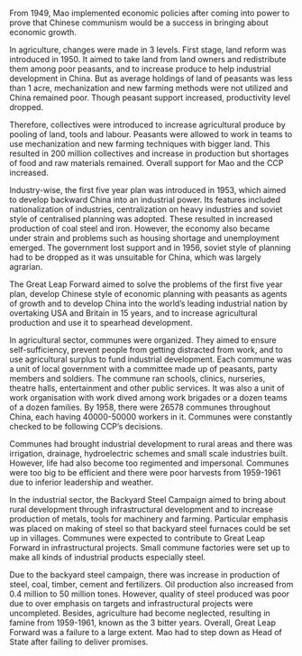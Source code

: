 <!--
	{
		"title": "Mao: Economic Policies",
		"date": "2008-04-20",

		"first_draft": "2006",
		"first_publication": "2008-04-20",
		"edited": "",
		"notes": "Written as part of school history module",

		"tags": "history, essay",
		"category": "history",
		"slug": ""
	}
-->

From 1949, Mao implemented economic policies after coming into power to prove that Chinese communism would be a success in bringing about economic growth.

In agriculture, changes were made in 3 levels. First stage, land reform was introduced in 1950. It aimed to take land from land owners and redistribute them among poor peasants, and to increase produce to help industrial development in China. But as average holdings of land of peasants was less than 1 acre, mechanization and new farming methods were not utilized and China remained poor. Though peasant support increased, productivity level dropped.

<!--more-->

Therefore, collectives were introduced to increase agricultural produce by pooling of land, tools and labour. Peasants were allowed to work in teams to use mechanization and new farming techniques with bigger land. This resulted in 200 million collectives and increase in production but shortages of food and raw materials remained. Overall support for Mao and the CCP increased.

Industry-wise, the first five year plan was introduced in 1953, which aimed to develop backward China into an industrial power. Its features included nationalization of industries, centralization on heavy industries and soviet style of centralised planning was adopted. These resulted in increased production of coal steel and iron. However, the economy also became under strain and problems such as housing shortage and unemployment emerged. The government lost support and in 1956, soviet style of planning had to be dropped as it was unsuitable for China, which was largely agrarian.

The Great Leap Forward aimed to solve the problems of the first five year plan, develop Chinese style of economic planning with peasants as agents of growth and to develop China into the world’s leading industrial nation by overtaking USA and Britain in 15 years, and to increase agricultural production and use it to spearhead development.

In agricultural sector, communes were organized. They aimed to ensure self-sufficiency, prevent people from getting distracted from work, and to use agricultural surplus to fund industrial development. Each commune was a unit of local government with a committee made up of peasants, party members and soldiers. The commune ran schools, clinics, nurseries, theatre halls, entertainment and other public services. It was also a unit of work organisation with work dived among work brigades or a dozen teams of a dozen families. By 1958, there were 26578 communes throughout China, each having 40000-50000 workers in it. Communes were constantly checked to be following CCP’s decisions.

Communes had brought industrial development to rural areas and there was irrigation, drainage, hydroelectric schemes and small scale industries built. However, life had also become too regimented and impersonal. Communes were too big to be efficient and there were poor harvests from 1959-1961 due to inferior leadership and weather.

In the industrial sector, the Backyard Steel Campaign aimed to bring about rural development through infrastructural development and to increase production of metals, tools for machinery and farming. Particular emphasis was placed on making of steel so that backyard steel furnaces could be set up in villages. Communes were expected to contribute to Great Leap Forward in infrastructural projects. Small commune factories were set up to make all kinds of industrial products especially steel.

Due to the backyard steel campaign, there was increase in production of steel, coal, timber, cement and fertilizers. Oil production also increased from 0.4 million to 50 million tones. However, quality of steel produced was poor due to over emphasis on targets and infrastructural projects were uncompleted. Besides, agriculture had become neglected, resulting in famine from 1959-1961, known as the 3 bitter years. Overall, Great Leap Forward was a failure to a large extent. Mao had to step down as Head of State after failing to deliver promises.